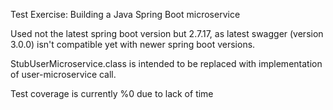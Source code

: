 Test Exercise: Building a Java Spring Boot microservice

Used not the latest spring boot version but 2.7.17, as latest swagger (version 3.0.0) isn't compatible yet with newer spring boot versions.

StubUserMicroservice.class is intended to be replaced with implementation of user-microservice call.

Test coverage is currently %0 due to lack of time